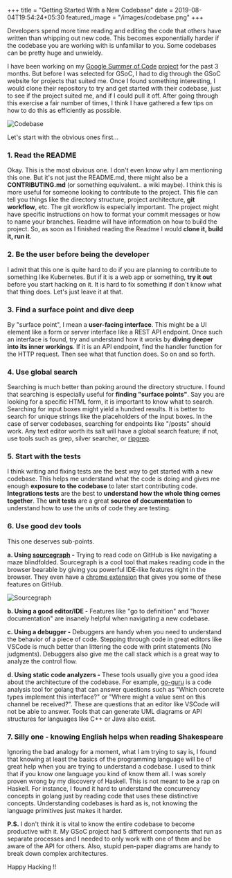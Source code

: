 +++
title = "Getting Started With a New Codebase"
date = 2019-08-04T19:54:24+05:30
featured_image = "/images/codebase.png"
+++

Developers spend more time reading and editing the code that others have written than whipping out new code. This becomes exponentially harder if the codebase you are working with is unfamiliar to you.  Some codebases can be pretty huge and unwieldy.
    
I have been working on my [Google Summer of Code](https://summerofcode.withgoogle.com/) [project](https://summerofcode.withgoogle.com/projects/#5444359158235136) for the past 3 months. But before I was selected for GSoC, I had to dig through the GSoC website for projects that suited me. Once I found something interesting, I would clone their repository to try and get started with their codebase, just to see if the project suited me, and if I could pull it off. After going through this exercise a fair number of times, I think I have gathered a few tips on how to do this as efficiently as possible.


![Codebase](/images/codebase.png)


Let's start with the obvious ones first...

### 1. Read the README
Okay. This is the most obvious one. I don't even know why I am mentioning this one. But it's not just the README.md, there might also be a **CONTRIBUTING.md** (or something equivalent.. a wiki maybe). I think this is more useful for someone looking to contribute to the project. This file can tell you things like the directory structure, project architecture, **git workflow**, etc. The git workflow is especially important. The project might have specific instructions on how to format your commit messages or how to name your branches. Readme will have information on how to build the project. So, as soon as I finished reading the Readme I would **clone it, build it, run it**.

### 2. Be the user before being the developer
I admit that this one is quite hard to do if you are planning to contribute to something like Kubernetes. But if it is a web app or something, **try it out** before you start hacking on it. It is hard to fix something if don't know what that thing does. Let's just leave it at that.

### 3. Find a surface point and dive deep
By "surface point", I mean a **user-facing interface**. This might be a UI element like a form or server interface like a REST API endpoint. Once such an interface is found, try and understand how it works by **diving deeper into its inner workings**. If it is an API endpoint, find the handler function for the HTTP request. Then see what that function does. So on and so forth.

### 4. Use global search
Searching is much better than poking around the directory structure. I found that searching is especially useful for **finding "surface points"**. Say you are looking for a specific HTML form, it is important to know what to search. Searching for input boxes might yield a hundred results. It is better to search for unique strings like the placeholders of the input boxes. In the case of server codebases, searching for endpoints like "/posts" should work. Any text editor worth its salt will have a global search feature; if not, use tools such as grep, silver searcher, or [ripgrep](https://github.com/BurntSushi/ripgrep).

### 5. Start with the tests
I think writing and fixing tests are the best way to get started with a new codebase. This helps me understand what the code is doing and gives me enough **exposure to the codebase** to later start contributing code. **Integrations tests** are the best to **understand how the whole thing comes together**. The **unit tests** are a great **source of documentation** to understand how to use the units of code they are testing.

### 6. Use good dev tools
This one deserves sub-points.

**a. Using [sourcegraph](https://about.sourcegraph.com/) -** Trying to read code on GitHub is like navigating a maze blindfolded. Sourcegraph is a cool tool that makes reading code in the browser bearable by giving you powerful IDE-like features right in the browser. They even have a [chrome extension](https://chrome.google.com/webstore/detail/sourcegraph/dgjhfomjieaadpoljlnidmbgkdffpack?hl=en) that gives you some of these features on GitHub. 

![Sourcegraph](/images/sourcegraph.png)

**b. Using a good editor/IDE -** Features like "go to definition" and "hover documentation" are insanely helpful when navigating a new codebase.

**c. Using a debugger -** Debuggers are handy when you need to understand the behavior of a piece of code. Stepping through code in great editors like VSCode is much better than littering the code with print statements (No judgments). Debuggers also give me the call stack which is a great way to analyze the control flow.

**d. Using static code analyzers -** These tools usually give you a good idea about the architecture of the codebase. For example, [go-guru](https://docs.google.com/document/d/1_Y9xCEMj5S-7rv2ooHpZNH15JgRT5iM742gJkw5LtmQ/edit) is a code analysis tool for golang that can answer questions such as "Which concrete types implement this interface?" or "Where might a value sent on this channel be received?". These are questions that an editor like VSCode will not be able to answer. Tools that can generate UML diagrams or API structures for languages like C++ or Java also exist.


### 7. Silly one - knowing English helps when reading Shakespeare
Ignoring the bad analogy for a moment, what I am trying to say is, I found that knowing at least the basics of the programming language will be of great help when you are trying to understand a codebase. I used to think that if you know one language you kind of know them all. I was sorely proven wrong by my discovery of Haskell. This is not meant to be a rap on Haskell. For instance, I found it hard to understand the concurrency concepts in golang just by reading code that uses these distinctive concepts. Understanding codebases is hard as is, not knowing the language primitives just makes it harder.

**P.S.** I don't think it is vital to know the entire codebase to become productive with it. My GSoC project had 5 different components that run as separate processes and I needed to only work with one of them and be aware of the API for others. Also, stupid pen-paper diagrams are handy to break down complex architectures.

Happy Hacking !!
